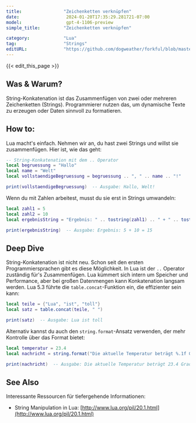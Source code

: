 ```yaml
---
title:                "Zeichenketten verknüpfen"
date:                  2024-01-20T17:35:29.281721-07:00
model:                 gpt-4-1106-preview
simple_title:         "Zeichenketten verknüpfen"

category:             "Lua"
tag:                  "Strings"
editURL:              "https://github.com/dogweather/forkful/blob/master/content/de/lua/concatenating-strings.md"
---
```


{{< edit_this_page >}}

## Was & Warum?
String-Konkatenation ist das Zusammenfügen von zwei oder mehreren Zeichenketten (Strings). Programmierer nutzen das, um dynamische Texte zu erzeugen oder Daten sinnvoll zu formatieren.

## How to:
Lua macht's einfach. Nehmen wir an, du hast zwei Strings und willst sie zusammenfügen. Hier ist, wie das geht:

```lua
-- String-Konkatenation mit dem .. Operator
local begruessung = "Hallo"
local name = "Welt"
local vollstaendigeBegruessung = begruessung .. ", " .. name .. "!"

print(vollstaendigeBegruessung)  -- Ausgabe: Hallo, Welt!
```

Wenn du mit Zahlen arbeitest, musst du sie erst in Strings umwandeln:

```lua
local zahl1 = 5
local zahl2 = 10
local ergebnisString = "Ergebnis: " .. tostring(zahl1) .. " + " .. tostring(zahl2) .. " = " .. tostring(zahl1 + zahl2)

print(ergebnisString)  -- Ausgabe: Ergebnis: 5 + 10 = 15
```

## Deep Dive
String-Konkatenation ist nicht neu. Schon seit den ersten Programmiersprachen gibt es diese Möglichkeit. In Lua ist der `..` Operator zuständig für's Zusammenfügen. Lua kümmert sich intern um Speicher und Performance, aber bei großen Datenmengen kann Konkatenation langsam werden. Lua 5.3 führte die `table.concat`-Funktion ein, die effizienter sein kann:

```lua
local teile = {"Lua", "ist", "toll"}
local satz = table.concat(teile, " ")

print(satz)  -- Ausgabe: Lua ist toll
```

Alternativ kannst du auch den `string.format`-Ansatz verwenden, der mehr Kontrolle über das Format bietet:

```lua
local temperatur = 23.4
local nachricht = string.format("Die aktuelle Temperatur beträgt %.1f Grad Celsius.", temperatur)

print(nachricht)  -- Ausgabe: Die aktuelle Temperatur beträgt 23.4 Grad Celsius.
```

## See Also
Interessante Ressourcen für tiefergehende Informationen:

- String Manipulation in Lua: [http://www.lua.org/pil/20.1.html](http://www.lua.org/pil/20.1.html)
